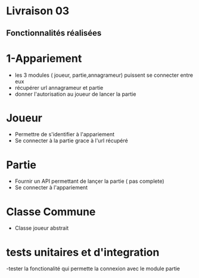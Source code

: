 # Livraison 03
## Fonctionnalités réalisées

# 1-Appariement
- les 3 modules ( joueur, partie,annagrameur) puissent se connecter entre eux
- récupérer url annagrameur et partie
- donner l'autorisation au joueur de lancer la partie


# Joueur
- Permettre de s'identifier à l'appariement
- Se connecter à la partie grace à l'url récupéré
  
# Partie
- Fournir un API permettant de lançer la partie ( pas complete)
- Se connecter à l'appariement

# Classe Commune
- Classe joueur abstrait

# tests unitaires et d'integration 
-tester la fonctionalité qui permette la connexion avec le module partie 

